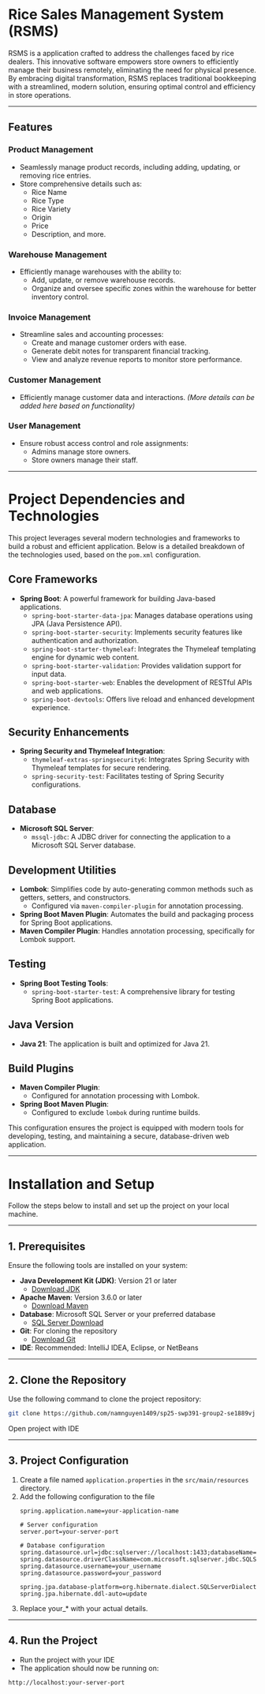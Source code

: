 # Rice Sales Management System (RSMS)

RSMS is a application crafted to address the challenges faced by rice dealers. This innovative software empowers store owners to efficiently manage their business remotely, eliminating the need for physical presence. By embracing digital transformation, RSMS replaces traditional bookkeeping with a streamlined, modern solution, ensuring optimal control and efficiency in store operations.

---

## Features

### **Product Management**
- Seamlessly manage product records, including adding, updating, or removing rice entries.
- Store comprehensive details such as:
    - Rice Name
    - Rice Type
    - Rice Variety
    - Origin
    - Price
    - Description, and more.

### **Warehouse Management**
- Efficiently manage warehouses with the ability to:
    - Add, update, or remove warehouse records.
    - Organize and oversee specific zones within the warehouse for better inventory control.

### **Invoice Management**
- Streamline sales and accounting processes:
    - Create and manage customer orders with ease.
    - Generate debit notes for transparent financial tracking.
    - View and analyze revenue reports to monitor store performance.

### **Customer Management**
- Efficiently manage customer data and interactions. *(More details can be added here based on functionality)*

### **User Management**
- Ensure robust access control and role assignments:
    - Admins manage store owners.
    - Store owners manage their staff.

---

# Project Dependencies and Technologies

This project leverages several modern technologies and frameworks to build a robust and efficient application. Below is a detailed breakdown of the technologies used, based on the `pom.xml` configuration.

## Core Frameworks
- **Spring Boot**: A powerful framework for building Java-based applications.
    - `spring-boot-starter-data-jpa`: Manages database operations using JPA (Java Persistence API).
    - `spring-boot-starter-security`: Implements security features like authentication and authorization.
    - `spring-boot-starter-thymeleaf`: Integrates the Thymeleaf templating engine for dynamic web content.
    - `spring-boot-starter-validation`: Provides validation support for input data.
    - `spring-boot-starter-web`: Enables the development of RESTful APIs and web applications.
    - `spring-boot-devtools`: Offers live reload and enhanced development experience.

## Security Enhancements
- **Spring Security and Thymeleaf Integration**:
    - `thymeleaf-extras-springsecurity6`: Integrates Spring Security with Thymeleaf templates for secure rendering.
    - `spring-security-test`: Facilitates testing of Spring Security configurations.

## Database
- **Microsoft SQL Server**:
    - `mssql-jdbc`: A JDBC driver for connecting the application to a Microsoft SQL Server database.

## Development Utilities
- **Lombok**: Simplifies code by auto-generating common methods such as getters, setters, and constructors.
    - Configured via `maven-compiler-plugin` for annotation processing.
- **Spring Boot Maven Plugin**: Automates the build and packaging process for Spring Boot applications.
- **Maven Compiler Plugin**: Handles annotation processing, specifically for Lombok support.

## Testing
- **Spring Boot Testing Tools**:
    - `spring-boot-starter-test`: A comprehensive library for testing Spring Boot applications.

## Java Version
- **Java 21**: The application is built and optimized for Java 21.

## Build Plugins
- **Maven Compiler Plugin**:
    - Configured for annotation processing with Lombok.
- **Spring Boot Maven Plugin**:
    - Configured to exclude `lombok` during runtime builds.

This configuration ensures the project is equipped with modern tools for developing, testing, and maintaining a secure, database-driven web application.

---

# Installation and Setup

Follow the steps below to install and set up the project on your local machine.

---

## **1. Prerequisites**
Ensure the following tools are installed on your system:
- **Java Development Kit (JDK)**: Version 21 or later
    - [Download JDK](https://www.oracle.com/java/technologies/javase-downloads.html)
- **Apache Maven**: Version 3.6.0 or later
    - [Download Maven](https://maven.apache.org/download.cgi)
- **Database**: Microsoft SQL Server or your preferred database
    - [SQL Server Download](https://www.microsoft.com/en-us/sql-server/sql-server-downloads)
- **Git**: For cloning the repository
    - [Download Git](https://git-scm.com/)
- **IDE**: Recommended: IntelliJ IDEA, Eclipse, or NetBeans

---

## **2. Clone the Repository**
Use the following command to clone the project repository:
``` bash
git clone https://github.com/namnguyen1409/sp25-swp391-group2-se1889vj
```
Open project with IDE

---

## **3. Project Configuration**
1. Create a file named `application.properties` in the `src/main/resources` directory.
2. Add the following configuration to the file
    ```properties
    spring.application.name=your-application-name
    
    # Server configuration
    server.port=your-server-port
    
    # Database configuration
    spring.datasource.url=jdbc:sqlserver://localhost:1433;databaseName=your_database_name
    spring.datasource.driverClassName=com.microsoft.sqlserver.jdbc.SQLServerDriver
    spring.datasource.username=your_username
    spring.datasource.password=your_password
    
    spring.jpa.database-platform=org.hibernate.dialect.SQLServerDialect
    spring.jpa.hibernate.ddl-auto=update
    
    ```
3. Replace your_* with your actual details.

---

## **4. Run the Project**
- Run the project with your IDE
- The application should now be running on:
```http request
http://localhost:your-server-port
```
#
